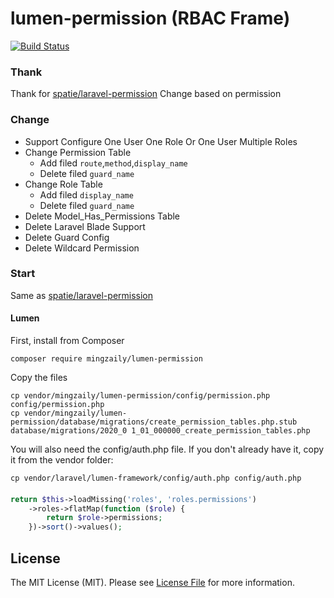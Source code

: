 # lumen-permission (RBAC Frame)
[![Build Status](https://travis-ci.org/mingzaily/lumen-permission.svg?branch=master)](https://travis-ci.org/mingzaily/lumen-permission)

### Thank
Thank for [spatie/laravel-permission](https://github.com/spatie/laravel-permission)
Change based on permission

### Change

- Support Configure One User One Role Or One User Multiple Roles
- Change Permission Table
    - Add filed `route`,`method`,`display_name`
    - Delete filed `guard_name`
- Change Role Table
    - Add filed `display_name`
    - Delete filed `guard_name`
- Delete Model_Has_Permissions Table
- Delete Laravel Blade Support
- Delete Guard Config
- Delete Wildcard Permission

### Start

Same as [spatie/laravel-permission](https://github.com/spatie/laravel-permission)

#### Lumen

First, install from Composer
```shell script
composer require mingzaily/lumen-permission
```
Copy the files
```shell script
cp vendor/mingzaily/lumen-permission/config/permission.php config/permission.php
cp vendor/mingzaily/lumen-permission/database/migrations/create_permission_tables.php.stub database/migrations/2020_0 1_01_000000_create_permission_tables.php
```
You will also need the config/auth.php file. If you don't already have it, copy it from the vendor folder:
```shell script
cp vendor/laravel/lumen-framework/config/auth.php config/auth.php
```

#### 

```php
return $this->loadMissing('roles', 'roles.permissions')
    ->roles->flatMap(function ($role) {
        return $role->permissions;
    })->sort()->values();
```
## License

The MIT License (MIT). Please see [License File](LICENSE.md) for more information.
